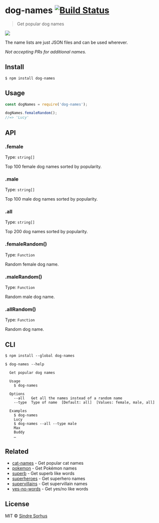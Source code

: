 # dog-names [![Build Status](https://travis-ci.org/sindresorhus/dog-names.svg?branch=master)](https://travis-ci.org/sindresorhus/dog-names)

> Get popular dog names

![](kira.jpg)

The name lists are just JSON files and can be used wherever.

*Not accepting PRs for additional names.*


## Install

```
$ npm install dog-names
```


## Usage

```js
const dogNames = require('dog-names');

dogNames.femaleRandom();
//=> 'Lucy'
```


## API

### .female

Type: `string[]`

Top 100 female dog names sorted by popularity.

### .male

Type: `string[]`

Top 100 male dog names sorted by popularity.

### .all

Type: `string[]`

Top 200 dog names sorted by popularity.

### .femaleRandom()

Type: `Function`

Random female dog name.

### .maleRandom()

Type: `Function`

Random male dog name.

### .allRandom()

Type: `Function`

Random dog name.


## CLI

```
$ npm install --global dog-names
```

```
$ dog-names --help

  Get popular dog names

  Usage
    $ dog-names

  Options
    --all   Get all the names instead of a random name
    --type  Type of name  [Default: all]  [Values: female, male, all]

  Examples
    $ dog-names
    Lucy
    $ dog-names --all --type male
    Max
    Buddy
    …
```


## Related

- [cat-names](https://github.com/sindresorhus/cat-names) - Get popular cat names
- [pokemon](https://github.com/sindresorhus/pokemon) - Get Pokémon names
- [superb](https://github.com/sindresorhus/superb) - Get superb like words
- [superheroes](https://github.com/sindresorhus/superheroes) - Get superhero names
- [supervillains](https://github.com/sindresorhus/supervillains) - Get supervillain names
- [yes-no-words](https://github.com/sindresorhus/yes-no-words) - Get yes/no like words


## License

MIT © [Sindre Sorhus](http://sindresorhus.com)
